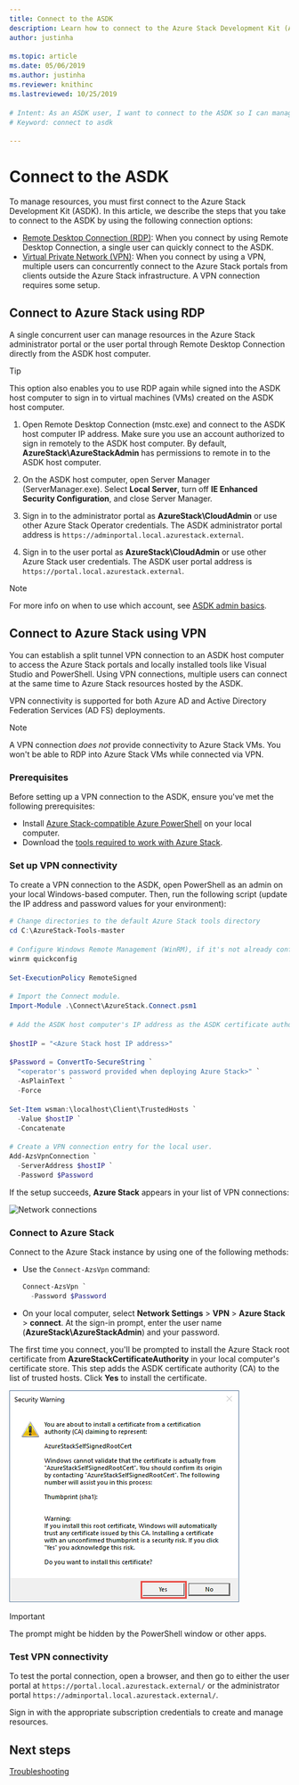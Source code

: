 ```yaml
---
title: Connect to the ASDK 
description: Learn how to connect to the Azure Stack Development Kit (ASDK).
author: justinha

ms.topic: article
ms.date: 05/06/2019
ms.author: justinha
ms.reviewer: knithinc
ms.lastreviewed: 10/25/2019

# Intent: As an ASDK user, I want to connect to the ASDK so I can manage resources.
# Keyword: connect to asdk

---
```


# Connect to the ASDK

To manage resources, you must first connect to the Azure Stack Development Kit (ASDK). In this article, we describe the steps that you take to connect to the ASDK by using the following connection options:

* [Remote Desktop Connection (RDP)](#connect-with-rdp): When you connect by using Remote Desktop Connection, a single user can quickly connect to the ASDK.
* [Virtual Private Network (VPN)](#connect-with-vpn): When you connect by using a VPN, multiple users can concurrently connect to the Azure Stack portals from clients outside the Azure Stack infrastructure. A VPN connection requires some setup.

<a name="connect-with-rdp"></a>
## Connect to Azure Stack using RDP

A single concurrent user can manage resources in the Azure Stack administrator portal or the user portal through Remote Desktop Connection directly from the ASDK host computer.

> [!TIP]
> This option also enables you to use RDP again while signed into the ASDK host computer to sign in to virtual machines (VMs) created on the ASDK host computer.

1. Open Remote Desktop Connection (mstc.exe) and connect to the ASDK host computer IP address. Make sure you use an account authorized to sign in remotely to the ASDK host computer. By default, **AzureStack\AzureStackAdmin** has permissions to remote in to the ASDK host computer.  

2. On the ASDK host computer, open Server Manager (ServerManager.exe). Select **Local Server**, turn off **IE Enhanced Security Configuration**, and close Server Manager.

3. Sign in to the administrator portal as **AzureStack\CloudAdmin** or use other Azure Stack Operator credentials. The ASDK administrator portal address is `https://adminportal.local.azurestack.external`.

4. Sign in to the user portal as **AzureStack\CloudAdmin** or use other Azure Stack user credentials. The ASDK user portal address is `https://portal.local.azurestack.external`.

> [!NOTE]
> For more info on when to use which account, see [ASDK admin basics](asdk-admin-basics.md#what-account-should-i-use).

<a name="connect-with-vpn"></a>
## Connect to Azure Stack using VPN

You can establish a split tunnel VPN connection to an ASDK host computer to access the Azure Stack portals and locally installed tools like Visual Studio and PowerShell. Using VPN connections, multiple users can connect at the same time to Azure Stack resources hosted by the ASDK.

VPN connectivity is supported for both Azure AD and Active Directory Federation Services (AD FS) deployments.

> [!NOTE]
> A VPN connection *does not* provide connectivity to Azure Stack VMs. You won't be able to RDP into Azure Stack VMs while connected via VPN.

### Prerequisites
Before setting up a VPN connection to the ASDK, ensure you've met the following prerequisites:

- Install [Azure Stack-compatible Azure PowerShell](asdk-post-deploy.md#install-azure-stack-powershell) on your local computer.  
- Download the [tools required to work with Azure Stack](asdk-post-deploy.md#download-the-azure-stack-tools).

### Set up VPN connectivity

To create a VPN connection to the ASDK, open PowerShell as an admin on your local Windows-based computer. Then, run the following script (update the IP address and password values for your environment):

```powershell
# Change directories to the default Azure Stack tools directory
cd C:\AzureStack-Tools-master

# Configure Windows Remote Management (WinRM), if it's not already configured.
winrm quickconfig  

Set-ExecutionPolicy RemoteSigned

# Import the Connect module.
Import-Module .\Connect\AzureStack.Connect.psm1

# Add the ASDK host computer's IP address as the ASDK certificate authority (CA) to the list of trusted hosts. Make sure you update the IP address and password values for your environment.

$hostIP = "<Azure Stack host IP address>"

$Password = ConvertTo-SecureString `
  "<operator's password provided when deploying Azure Stack>" `
  -AsPlainText `
  -Force

Set-Item wsman:\localhost\Client\TrustedHosts `
  -Value $hostIP `
  -Concatenate

# Create a VPN connection entry for the local user.
Add-AzsVpnConnection `
  -ServerAddress $hostIP `
  -Password $Password

```

If the setup succeeds, **Azure Stack** appears in your list of VPN connections:

![Network connections](media/asdk-connect/vpn.png)  

### Connect to Azure Stack

  Connect to the Azure Stack instance by using one of the following methods:  

  * Use the `Connect-AzsVpn` command:
      
    ```powershell
    Connect-AzsVpn `
      -Password $Password
    ```

  * On your local computer, select **Network Settings** > **VPN** > **Azure Stack** > **connect**. At the sign-in prompt, enter the user name (**AzureStack\AzureStackAdmin**) and your password.

The first time you connect, you'll be prompted to install the Azure Stack root certificate from **AzureStackCertificateAuthority** in your local computer's certificate store. This step adds the ASDK certificate authority (CA) to the list of trusted hosts. Click **Yes** to install the certificate.

![Root certificate](media/asdk-connect/cert.png)  
  
  > [!IMPORTANT]
  > The prompt might be hidden by the PowerShell window or other apps.

### Test VPN connectivity

To test the portal connection, open a browser, and then go to either the user portal at `https://portal.local.azurestack.external/` or the administrator portal `https://adminportal.local.azurestack.external/`.

Sign in with the appropriate subscription credentials to create and manage resources.  

## Next steps

[Troubleshooting](asdk-troubleshooting.md)
